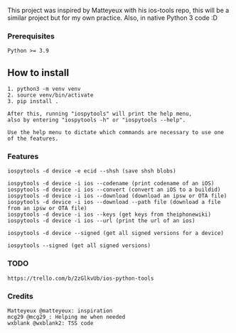 This project was inspired by Matteyeux with his ios-tools repo, this will be a similar project but for my own practice. Also, in native Python 3 code :D

### Prerequisites

    Python >= 3.9

## How to install
    1. python3 -m venv venv
    2. source venv/bin/activate
    3. pip install .
    
    After this, running "iospytools" will print the help menu,
    also by entering "iospytools -h" or "iospytools --help".

    Use the help menu to dictate which commands are necessary to use one of the features.

### Features

    iospytools -d device -e ecid --shsh (save shsh blobs)

    iospytools -d device -i ios --codename (print codename of an iOS)
    iospytools -d device -i ios --convert (convert an iOS to a buildid)
    iospytools -d device -i ios --download (download an ipsw or OTA file)
    iospytools -d device -i ios --download --path file (download a file from an ipsw or OTA file)
    iospytools -d device -i ios --keys (get keys from theiphonewiki)
    iospytools -d device -i ios --url (print the url of an ios)

    iospytools -d device --signed (get all signed versions for a device)

    iospytools --signed (get all signed versions)


### TODO

    https://trello.com/b/2zGlkvUb/ios-python-tools

### Credits

    Matteyeux @matteyeux: inspiration
    mcg29 @mcg29_: Helping me when needed
    wxblank @wxblank2: TSS code
